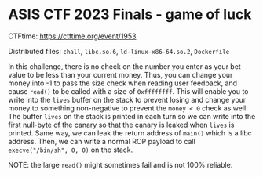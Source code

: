 # ASIS CTF 2023 Finals - game of luck

CTFtime: https://ctftime.org/event/1953

Distributed files: `chall`, `libc.so.6`, `ld-linux-x86-64.so.2`, `Dockerfile`

In this challenge, there is no check on the number you enter as your bet value to be less than your current money. Thus, you can change your money into -1 to pass the size check when reading user feedback, and cause `read()` to be called with a size of `0xffffffff`. This will enable you to write into the `lives` buffer on the stack to prevent losing and change your money to something non-negative to prevent the `money < 0` check as well. The buffer `lives` on the stack is printed in each turn so we can write into the first null-byte of the canary so that the canary is leaked when `lives` is printed. Same way, we can leak the return address of `main()` which is a libc address. Then, we can write a normal ROP payload to call `execve("/bin/sh", 0, 0)` on the stack.

NOTE: the large `read()` might sometimes fail and is not 100% reliable.
